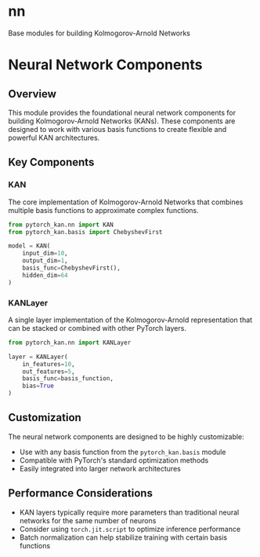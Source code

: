# nn

Base modules for building Kolmogorov-Arnold Networks

# Neural Network Components

## Overview

This module provides the foundational neural network components for building Kolmogorov-Arnold Networks (KANs). These components are designed to work with various basis functions to create flexible and powerful KAN architectures.

## Key Components

### KAN

The core implementation of Kolmogorov-Arnold Networks that combines multiple basis functions to approximate complex functions.

```python
from pytorch_kan.nn import KAN
from pytorch_kan.basis import ChebyshevFirst

model = KAN(
    input_dim=10,
    output_dim=1,
    basis_func=ChebyshevFirst(),
    hidden_dim=64
)
```

### KANLayer

A single layer implementation of the Kolmogorov-Arnold representation that can be stacked or combined with other PyTorch layers.

```python
from pytorch_kan.nn import KANLayer

layer = KANLayer(
    in_features=10,
    out_features=5,
    basis_func=basis_function,
    bias=True
)
```

## Customization

The neural network components are designed to be highly customizable:

- Use with any basis function from the `pytorch_kan.basis` module
- Compatible with PyTorch's standard optimization methods
- Easily integrated into larger network architectures

## Performance Considerations

- KAN layers typically require more parameters than traditional neural networks for the same number of neurons
- Consider using `torch.jit.script` to optimize inference performance
- Batch normalization can help stabilize training with certain basis functions
